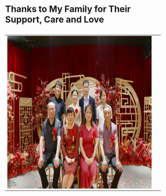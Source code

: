 # Thanks to My Family for Their Support, Care and Love

<table width="90%" border="0" align="left" cellspacing="30">
        <tbody><tr valign="top" align="center">
          <td width="20%" style="padding-right:30px">
            <div> <img width="800" height="495" src="./Family.jpg"></div>
          </td>
